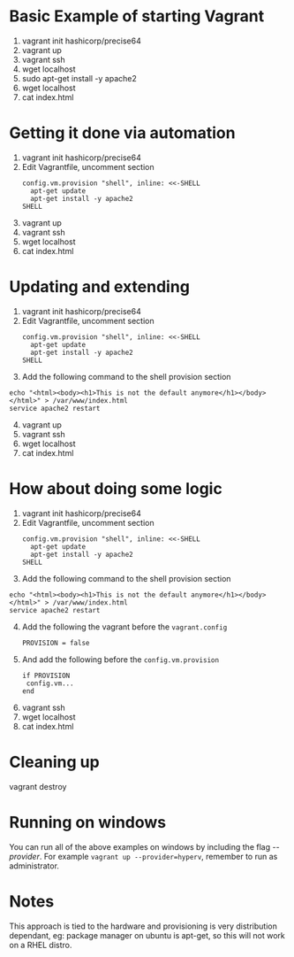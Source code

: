 # Basic Example of starting Vagrant

1. vagrant init hashicorp/precise64
2. vagrant up
3. vagrant ssh
4. wget localhost
5. sudo apt-get install -y apache2
6. wget localhost
7. cat index.html

# Getting it done via automation

1. vagrant init hashicorp/precise64
2. Edit Vagrantfile, uncomment section
   ```
   config.vm.provision "shell", inline: <<-SHELL
     apt-get update
     apt-get install -y apache2
   SHELL
   ```
3. vagrant up
4. vagrant ssh
5. wget localhost
6. cat index.html

# Updating and extending

1. vagrant init hashicorp/precise64
2. Edit Vagrantfile, uncomment section
   ```
   config.vm.provision "shell", inline: <<-SHELL
     apt-get update
     apt-get install -y apache2
   SHELL
   ```
3. Add the following command to the shell provision section
  ```
  echo "<html><body><h1>This is not the default anymore</h1></body></html>" > /var/www/index.html
  service apache2 restart
  ```
4. vagrant up
5. vagrant ssh
6. wget localhost
7. cat index.html

# How about doing some logic

1. vagrant init hashicorp/precise64
2. Edit Vagrantfile, uncomment section
   ```
   config.vm.provision "shell", inline: <<-SHELL
     apt-get update
     apt-get install -y apache2
   SHELL
   ```
3. Add the following command to the shell provision section
  ```
  echo "<html><body><h1>This is not the default anymore</h1></body></html>" > /var/www/index.html
  service apache2 restart
  ```
4. Add the following the vagrant before the `vagrant.config`
   ```
   PROVISION = false
   ```
5. And add the following before the `config.vm.provision`
   ```
   if PROVISION
    config.vm...
   end
   ```
6. vagrant ssh
7. wget localhost
8. cat index.html

# Cleaning up

vagrant destroy

# Running on windows

You can run all of the above examples on windows by including the flag _--provider_.
For example `vagrant up --provider=hyperv`, remember to run as administrator.

# Notes

This approach is tied to the hardware and provisioning is very distribution dependant,
eg: package manager on ubuntu is apt-get, so this will not work on a RHEL distro.
